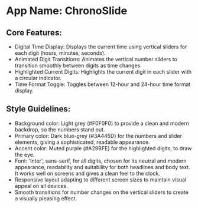 # **App Name**: ChronoSlide

## Core Features:

- Digital Time Display: Displays the current time using vertical sliders for each digit (hours, minutes, seconds).
- Animated Digit Transitions: Animates the vertical number sliders to transition smoothly between digits as time changes.
- Highlighted Current Digits: Highlights the current digit in each slider with a circular indicator.
- Time Format Toggle: Toggles between 12-hour and 24-hour time format display.

## Style Guidelines:

- Background color: Light grey (#F0F0F0) to provide a clean and modern backdrop, so the numbers stand out.
- Primary color: Dark blue-grey (#3A445D) for the numbers and slider elements, giving a sophisticated, readable appearance.
- Accent color: Muted purple (#A29BFE) for the highlighted digits, to draw the eye.
- Font: 'Inter', sans-serif, for all digits, chosen for its neutral and modern appearance, readability and suitability for both headlines and body text. It works well on screens and gives a clean feel to the clock.
- Responsive layout adapting to different screen sizes to maintain visual appeal on all devices.
- Smooth transitions for number changes on the vertical sliders to create a visually pleasing effect.
